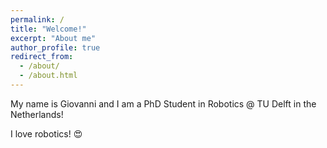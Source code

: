 ```yaml
---
permalink: /
title: "Welcome!"
excerpt: "About me"
author_profile: true
redirect_from: 
  - /about/
  - /about.html
---
```

 My name is Giovanni and I am a PhD Student in Robotics @ TU Delft in the Netherlands! 

I love robotics! :heart_eyes: